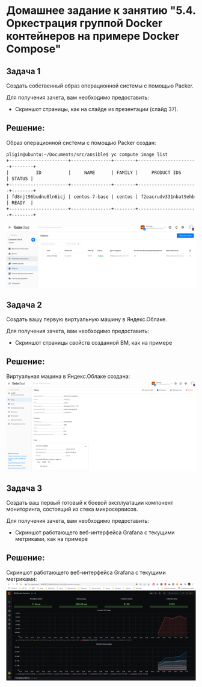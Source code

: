 # Домашнее задание к занятию "5.4. Оркестрация группой Docker контейнеров на примере Docker Compose"
## Задача 1
Создать собственный образ операционной системы с помощью Packer.

Для получения зачета, вам необходимо предоставить:

- Скриншот страницы, как на слайде из презентации (слайд 37).
## Решение:
Образ операционной системы с помощью Packer создан: 
```
pligin@ubuntu:~/Documents/src/ansible$ yc compute image list
+----------------------+---------------+--------+----------------------+--------+
|          ID          |     NAME      | FAMILY |     PRODUCT IDS      | STATUS |
+----------------------+---------------+--------+----------------------+--------+
| fd8njt96budnu0ln6icj | centos-7-base | centos | f2eacrudv331nbat9ehb | READY  |
+----------------------+---------------+--------+----------------------+--------+
```
![](IMG/1.PNG) 
## Задача 2
Создать вашу первую виртуальную машину в Яндекс.Облаке.

Для получения зачета, вам необходимо предоставить:

- Скриншот страницы свойств созданной ВМ, как на примере
## Решение:
Виртуальная машина в Яндекс.Облаке создана:  
![](IMG/2.PNG) 
## Задача 3
Создать ваш первый готовый к боевой эксплуатации компонент мониторинга, состоящий из стека микросервисов.

Для получения зачета, вам необходимо предоставить:

- Скриншот работающего веб-интерфейса Grafana с текущими метриками, как на примере
## Решение:
Скриншот работающего веб-интерфейса Grafana с текущими метриками:  
![](IMG/3.PNG) 